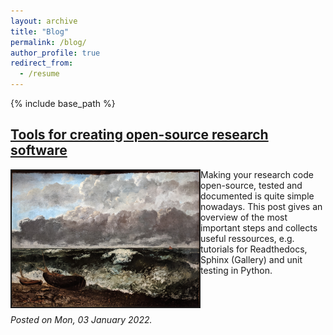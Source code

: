 ```yaml
---
layout: archive
title: "Blog"
permalink: /blog/
author_profile: true
redirect_from:
  - /resume
---
```


{% include base_path %}




[Tools for creating open-source research software](/posts/oss_tutorial)
---------------------------------------

<img align="left" width = "300px" border = "2px" src="../images/courbet_stormysea.jpg"> 
Making your research code open-source, tested and documented is quite simple nowadays. This post gives an overview of the most important steps and collects useful ressources, e.g. tutorials for Readthedocs, Sphinx (Gallery) and unit testing in Python.

<br/><br/>

*Posted on Mon, 03 January 2022.*

